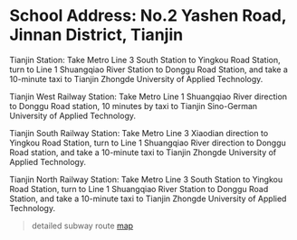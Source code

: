 # School Address: No.2 Yashen Road, Jinnan District, Tianjin

Tianjin Station: Take Metro Line 3 South Station to Yingkou Road Station, turn to Line 1 Shuangqiao River Station to Donggu Road Station, and take a 10-minute taxi to Tianjin Zhongde University of Applied Technology.

Tianjin West Railway Station: Take Metro Line 1 Shuangqiao River direction to Donggu Road station, 10 minutes by taxi to Tianjin Sino-German University of Applied Technology.

Tianjin South Railway Station: Take Metro Line 3 Xiaodian direction to Yingkou Road Station, turn to Line 1 Shuangqiao River direction to Donggu Road station, and take a 10-minute taxi to Tianjin Zhongde University of Applied Technology.

Tianjin North Railway Station: Take Metro Line 3 South Station to Yingkou Road Station, turn to Line 1 Shuangqiao River Station to Donggu Road Station, and take a 10-minute taxi to Tianjin Zhongde University of Applied Technology.

> detailed subway route [map](https://osc.tsguas.cn/guide/5-city/3-Subway/Subway.html)